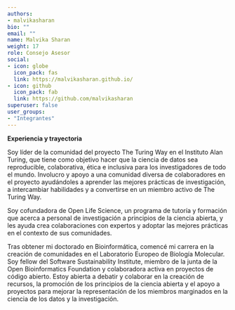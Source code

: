 ```yaml
---
authors:
- malvikasharan
bio: ""
email: ""
name: Malvika Sharan
weight: 17
role: Consejo Asesor
social:
- icon: globe
  icon_pack: fas
  link: https://malvikasharan.github.io/
- icon: github
  icon_pack: fab
  link: https://github.com/malvikasharan
superuser: false
user_groups:
- "Integrantes"
---
```


**Experiencia y trayectoria**

Soy líder de la comunidad del proyecto The Turing Way en el Instituto Alan Turing, que tiene como objetivo hacer que la ciencia de datos sea reproducible, colaborativa, ética e inclusiva para los investigadores de todo el mundo. Involucro y apoyo a una comunidad diversa de colaboradores en el proyecto ayudándoles a aprender las mejores prácticas de investigación, a intercambiar habilidades y a convertirse en un miembro activo de The Turing Way.

Soy cofundadora de Open Life Science, un programa de tutoría y formación que acerca a personal de investigación a principios de la ciencia abierta, y les ayuda crea colaboraciones con expertos y adoptar las mejores prácticas en el contexto de sus comunidades.

Tras obtener mi doctorado en Bioinformática, comencé mi carrera en la creación de comunidades en el Laboratorio Europeo de Biología Molecular. Soy fellow del Software Sustainability Institute, miembro de la junta de la Open Bioinformatics Foundation y colaboradora activa en proyectos de código abierto. Estoy abierta a debatir y colaborar en la creación de recursos, la promoción de los principios de la ciencia abierta y el apoyo a proyectos para mejorar la representación de los miembros marginados en la ciencia de los datos y la investigación.
